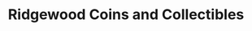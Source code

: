 ---
title: "Ridgewood Coins and Collectibles"
url: /ridgewood/ridgewood-coins-and-collectibles/
shop: antiques
---
